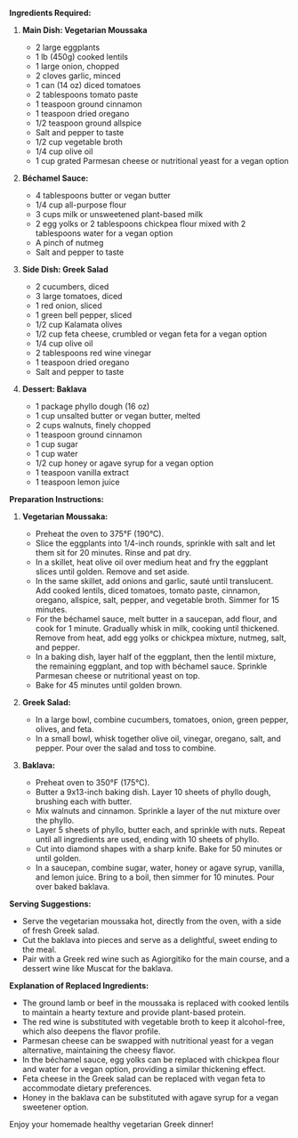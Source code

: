 **Ingredients Required:**

1. **Main Dish: Vegetarian Moussaka**
   - 2 large eggplants
   - 1 lb (450g) cooked lentils
   - 1 large onion, chopped
   - 2 cloves garlic, minced
   - 1 can (14 oz) diced tomatoes
   - 2 tablespoons tomato paste
   - 1 teaspoon ground cinnamon
   - 1 teaspoon dried oregano
   - 1/2 teaspoon ground allspice
   - Salt and pepper to taste
   - 1/2 cup vegetable broth
   - 1/4 cup olive oil
   - 1 cup grated Parmesan cheese or nutritional yeast for a vegan option

2. **Béchamel Sauce:**
   - 4 tablespoons butter or vegan butter
   - 1/4 cup all-purpose flour
   - 3 cups milk or unsweetened plant-based milk
   - 2 egg yolks or 2 tablespoons chickpea flour mixed with 2 tablespoons water for a vegan option
   - A pinch of nutmeg
   - Salt and pepper to taste

3. **Side Dish: Greek Salad**
   - 2 cucumbers, diced
   - 3 large tomatoes, diced
   - 1 red onion, sliced
   - 1 green bell pepper, sliced
   - 1/2 cup Kalamata olives
   - 1/2 cup feta cheese, crumbled or vegan feta for a vegan option
   - 1/4 cup olive oil
   - 2 tablespoons red wine vinegar
   - 1 teaspoon dried oregano
   - Salt and pepper to taste

4. **Dessert: Baklava**
   - 1 package phyllo dough (16 oz)
   - 1 cup unsalted butter or vegan butter, melted
   - 2 cups walnuts, finely chopped
   - 1 teaspoon ground cinnamon
   - 1 cup sugar
   - 1 cup water
   - 1/2 cup honey or agave syrup for a vegan option
   - 1 teaspoon vanilla extract
   - 1 teaspoon lemon juice

**Preparation Instructions:**

1. **Vegetarian Moussaka:**
   - Preheat the oven to 375°F (190°C).
   - Slice the eggplants into 1/4-inch rounds, sprinkle with salt and let them sit for 20 minutes. Rinse and pat dry.
   - In a skillet, heat olive oil over medium heat and fry the eggplant slices until golden. Remove and set aside.
   - In the same skillet, add onions and garlic, sauté until translucent. Add cooked lentils, diced tomatoes, tomato paste, cinnamon, oregano, allspice, salt, pepper, and vegetable broth. Simmer for 15 minutes.
   - For the béchamel sauce, melt butter in a saucepan, add flour, and cook for 1 minute. Gradually whisk in milk, cooking until thickened. Remove from heat, add egg yolks or chickpea mixture, nutmeg, salt, and pepper.
   - In a baking dish, layer half of the eggplant, then the lentil mixture, the remaining eggplant, and top with béchamel sauce. Sprinkle Parmesan cheese or nutritional yeast on top.
   - Bake for 45 minutes until golden brown.

2. **Greek Salad:**
   - In a large bowl, combine cucumbers, tomatoes, onion, green pepper, olives, and feta.
   - In a small bowl, whisk together olive oil, vinegar, oregano, salt, and pepper. Pour over the salad and toss to combine.

3. **Baklava:**
   - Preheat oven to 350°F (175°C).
   - Butter a 9x13-inch baking dish. Layer 10 sheets of phyllo dough, brushing each with butter.
   - Mix walnuts and cinnamon. Sprinkle a layer of the nut mixture over the phyllo.
   - Layer 5 sheets of phyllo, butter each, and sprinkle with nuts. Repeat until all ingredients are used, ending with 10 sheets of phyllo.
   - Cut into diamond shapes with a sharp knife. Bake for 50 minutes or until golden.
   - In a saucepan, combine sugar, water, honey or agave syrup, vanilla, and lemon juice. Bring to a boil, then simmer for 10 minutes. Pour over baked baklava.

**Serving Suggestions:**

- Serve the vegetarian moussaka hot, directly from the oven, with a side of fresh Greek salad.
- Cut the baklava into pieces and serve as a delightful, sweet ending to the meal.
- Pair with a Greek red wine such as Agiorgitiko for the main course, and a dessert wine like Muscat for the baklava.

**Explanation of Replaced Ingredients:**

- The ground lamb or beef in the moussaka is replaced with cooked lentils to maintain a hearty texture and provide plant-based protein.
- The red wine is substituted with vegetable broth to keep it alcohol-free, which also deepens the flavor profile.
- Parmesan cheese can be swapped with nutritional yeast for a vegan alternative, maintaining the cheesy flavor.
- In the béchamel sauce, egg yolks can be replaced with chickpea flour and water for a vegan option, providing a similar thickening effect.
- Feta cheese in the Greek salad can be replaced with vegan feta to accommodate dietary preferences.
- Honey in the baklava can be substituted with agave syrup for a vegan sweetener option.

Enjoy your homemade healthy vegetarian Greek dinner!